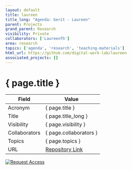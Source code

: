 ```yaml
---
layout: default
title: laureen
title_long: "Agenda: Gerit - Laureen"
parent: Projects
grand_parent: Research
visibility: Private
collaborators: ['LaureenTh']
area: research
topics: ['agenda', 'research', 'teaching-materials']
html_url: https://github.com/digital-work-lab/laureen
associated_projects: []
---
```


# { page.title }

Field               | Value
------------------- | ----------------------------------
Acronym             | { page.title }
Title               | { page.title_long }
Visibility          | { page.visibility }
Collaborators       | { page.collaborators }
Topics              | { page.topics }
URL                 | [Repository Link](https://github.com/digital-work-lab/laureen)

[![Request Access](https://img.shields.io/badge/Request-Access-blue?style=for-the-badge)](https://github.com/digital-work-lab/laureen/issues/new?assignees=geritwagner&labels=access+request&template=request-repo-access.md&title=%5BAccess+Request%5D+Request+for+access+to+repository)

